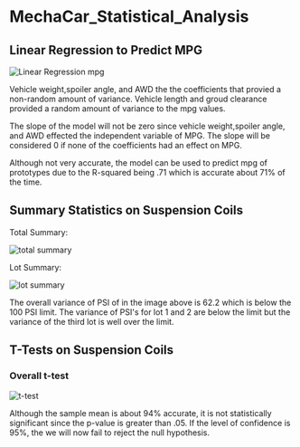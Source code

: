 # MechaCar_Statistical_Analysis

## Linear Regression to Predict MPG

![Linear Regression mpg](https://user-images.githubusercontent.com/87910875/145454872-62172b81-9234-40ef-8f04-c7f06845248a.png)


Vehicle weight,spoiler angle, and AWD the the coefficients that provied a non-random amount of variance. Vehicle length and groud clearance provided a random amount of variance to the mpg values.

The slope of the model will not be zero since vehicle weight,spoiler angle, and AWD effected the independent variable of MPG. The slope will be considered 0 if none of the coefficients had an effect on MPG.

Although not very accurate, the model can be used to predict mpg of prototypes due to the R-squared being .71 which is accurate about 71% of the time.

## Summary Statistics on Suspension Coils

Total Summary: 

![total summary](https://user-images.githubusercontent.com/87910875/145457731-1d3e617a-1523-4d6a-b396-81d79d90a50e.png)

Lot Summary: 

![lot summary](https://user-images.githubusercontent.com/87910875/145457744-dae99db9-637d-4cec-96a9-5184172d87cb.png)

The overall variance of PSI of in the image above is 62.2 which is below the 100 PSI limit. The variance of PSI's for lot 1 and 2 are below the limit but the variance of the third lot is well over the limit. 

## T-Tests on Suspension Coils

### Overall t-test
![t-test](https://user-images.githubusercontent.com/87910875/145485972-8d1724a8-3378-42ba-8dc3-84bc2d5bf634.png)

Although the sample mean is about 94% accurate, it is not statistically significant since the p-value is greater than .05. If the level of confidence is 95%, the we will now fail to reject the null hypothesis.

